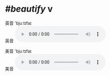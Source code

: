 # ***\#beautify*** v
英音 'bjuːtɪfaɪ  
英音
<audio src="./media/beautify1_AAC.aac" controls="controls"></audio>

美音 'bjuːtɪfaɪ  
美音
<audio src="./media/beautify2_AAC.aac" controls="controls"></audio>



  


